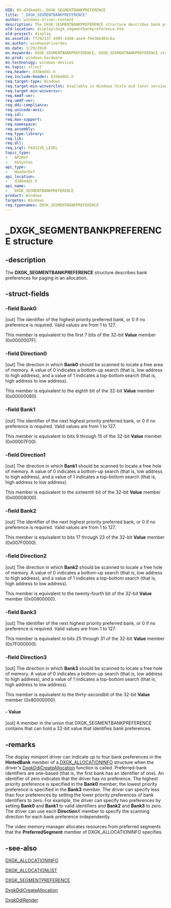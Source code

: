```yaml
---
UID: NS:d3dkmddi._DXGK_SEGMENTBANKPREFERENCE
title: "_DXGK_SEGMENTBANKPREFERENCE"
author: windows-driver-content
description: The DXGK_SEGMENTBANKPREFERENCE structure describes bank preferences for paging in an allocation.
old-location: display\dxgk_segmentbankpreference.htm
old-project: display
ms.assetid: ff292137-4d95-4388-aae9-f6436b403c6a
ms.author: windowsdriverdev
ms.date: 3/29/2018
ms.keywords: DXGK_SEGMENTBANKPREFERENCE, DXGK_SEGMENTBANKPREFERENCE structure [Display Devices], DmStructs_58615e96-0b7c-49a9-8966-0f627d7078f7.xml, _DXGK_SEGMENTBANKPREFERENCE, d3dkmddi/DXGK_SEGMENTBANKPREFERENCE, display.dxgk_segmentbankpreference
ms.prod: windows-hardware
ms.technology: windows-devices
ms.topic: struct
req.header: d3dkmddi.h
req.include-header: D3dkmddi.h
req.target-type: Windows
req.target-min-winverclnt: Available in Windows Vista and later versions of the Windows operating systems.
req.target-min-winversvr: 
req.kmdf-ver: 
req.umdf-ver: 
req.ddi-compliance: 
req.unicode-ansi: 
req.idl: 
req.max-support: 
req.namespace: 
req.assembly: 
req.type-library: 
req.lib: 
req.dll: 
req.irql: PASSIVE_LEVEL
topic_type:
-	APIRef
-	kbSyntax
api_type:
-	HeaderDef
api_location:
-	d3dkmddi.h
api_name:
-	DXGK_SEGMENTBANKPREFERENCE
product: Windows
targetos: Windows
req.typenames: DXGK_SEGMENTBANKPREFERENCE
---
```


# _DXGK_SEGMENTBANKPREFERENCE structure


## -description


The <b>DXGK_SEGMENTBANKPREFERENCE</b> structure describes bank preferences for paging in an allocation.


## -struct-fields




### -field Bank0

[out] The identifier of the highest priority preferred bank, or 0 if no preference is required. Valid values are from 1 to 127.

This member is equivalent to the first 7 bits of the 32-bit <b>Value</b> member (0x0000007F). 


### -field Direction0

[out] The direction in which <b>Bank0</b> should be scanned to locate a free area of memory. A value of 0 indicates a bottom-up search (that is, low address to high address), and a value of 1 indicates a top-bottom search (that is, high address to low address).

This member is equivalent to the eighth bit of the 32-bit <b>Value</b> member (0x00000080). 


### -field Bank1

[out] The identifier of the next highest priority preferred bank, or 0 if no preference is required. Valid values are from 1 to 127.

This member is equivalent to bits 9 through 15 of the 32-bit <b>Value</b> member (0x00007F00). 


### -field Direction1

[out] The direction in which <b>Bank1</b> should be scanned to locate a free hole of memory. A value of 0 indicates a bottom-up search (that is, low address to high address), and a value of 1 indicates a top-bottom search (that is, high address to low address).

This member is equivalent to the sixteenth bit of the 32-bit <b>Value</b> member (0x00008000). 


### -field Bank2

[out] The identifier of the next highest priority preferred bank, or 0 if no preference is required. Valid values are from 1 to 127.

This member is equivalent to bits 17 through 23 of the 32-bit <b>Value</b> member (0x007F0000). 


### -field Direction2

[out] The direction in which <b>Bank2</b> should be scanned to locate a free hole of memory. A value of 0 indicates a bottom-up search (that is, low address to high address), and a value of 1 indicates a top-bottom search (that is, high address to low address).

This member is equivalent to the twenty-fourth bit of the 32-bit <b>Value</b> member (0x00800000). 


### -field Bank3

[out] The identifier of the next highest priority preferred bank, or 0 if no preference is required. Valid values are from 1 to 127.

This member is equivalent to bits 25 through 31 of the 32-bit <b>Value</b> member (0x7F000000). 


### -field Direction3

[out] The direction in which <b>Bank3</b> should be scanned to locate a free hole of memory. A value of 0 indicates a bottom-up search (that is, low address to high address), and a value of 1 indicates a top-bottom search (that is, high address to low address).

This member is equivalent to the thirty-secondbit of the 32-bit <b>Value</b> member (0x80000000). 


#### - Value

[out] A member in the union that DXGK_SEGMENTBANKPREFERENCE contains that can hold a 32-bit value that identifies bank preferences.


## -remarks



The display miniport driver can indicate up to four bank preferences in the <b>HintedBank</b> member of a <a href="https://msdn.microsoft.com/library/windows/hardware/ff560960">DXGK_ALLOCATIONINFO</a> structure when the driver's <a href="https://msdn.microsoft.com/a28287d6-4dfa-4db4-92df-bbcd9379a5b2">DxgkDdiCreateAllocation</a> function is called. Preferred-bank identifiers are one-based (that is, the first bank has an identifier of one). An identifier of zero indicates that the driver has no preference. The highest priority preference is specified in the <b>Bank0</b> member; the lowest priority preference is specified in the <b>Bank3</b> member. The driver can specify less than four preferences by setting the lower priority preferences of bank identifiers to zero. For example, the driver can specify two preferences by setting <b>Bank0</b> and <b>Bank1</b> to valid identifiers and <b>Bank2</b> and <b>Bank3</b> to zero. The driver can use each <b>Direction</b><i>X</i> member to specify the scanning direction for each bank preference independently. 

 The video memory manager  allocates resources from  preferred segments that the <b>PreferredSegment</b> member of DXGK_ALLOCATIONINFO specifies. 




## -see-also




<a href="https://msdn.microsoft.com/library/windows/hardware/ff560960">DXGK_ALLOCATIONINFO</a>



<a href="https://msdn.microsoft.com/library/windows/hardware/ff560975">DXGK_ALLOCATIONLIST</a>



<a href="https://msdn.microsoft.com/library/windows/hardware/ff562047">DXGK_SEGMENTPREFERENCE</a>



<a href="https://msdn.microsoft.com/a28287d6-4dfa-4db4-92df-bbcd9379a5b2">DxgkDdiCreateAllocation</a>



<a href="https://msdn.microsoft.com/fd634768-5e1e-4f40-82fd-5ef69148c3d7">DxgkDdiRender</a>
 

 

